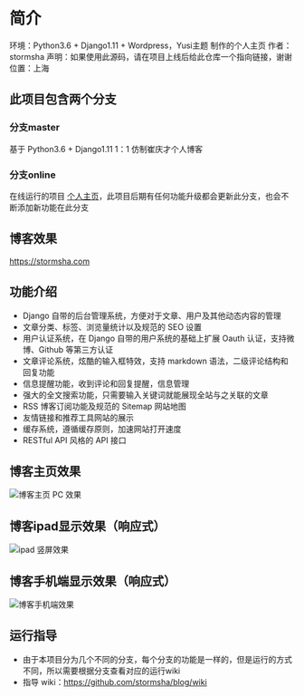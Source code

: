 
# 简介

环境：Python3.6 + Django1.11 + Wordpress，Yusi主题 制作的个人主页
作者：stormsha
声明：如果使用此源码，请在项目上线后给此仓库一个指向链接，谢谢
位置：上海

## 此项目包含两个分支

### 分支master

基于 Python3.6 + Django1.11  1：1 仿制崔庆才个人博客

### 分支online

在线运行的项目 [个人主页](https://stormsha.com)，此项目后期有任何功能升级都会更新此分支，也会不断添加新功能在此分支

## 博客效果

https://stormsha.com

## 功能介绍

- Django 自带的后台管理系统，方便对于文章、用户及其他动态内容的管理
- 文章分类、标签、浏览量统计以及规范的 SEO 设置
- 用户认证系统，在 Django 自带的用户系统的基础上扩展 Oauth 认证，支持微博、Github 等第三方认证
- 文章评论系统，炫酷的输入框特效，支持 markdown 语法，二级评论结构和回复功能
- 信息提醒功能，收到评论和回复提醒，信息管理
- 强大的全文搜索功能，只需要输入关键词就能展现全站与之关联的文章
- RSS 博客订阅功能及规范的 Sitemap 网站地图
- 友情链接和推荐工具网站的展示
- 缓存系统，遵循缓存原则，加速网站打开速度
- RESTful API 风格的 API 接口

## 博客主页效果

![博客主页 PC 效果](http://docs.stormsha.com/20190418220609.png)

## 博客ipad显示效果（响应式）

![ipad 竖屏效果](http://docs.stormsha.com/20190418215046.png)

## 博客手机端显示效果（响应式）

![博客手机端效果](http://docs.stormsha.com/20190418215211.png)

## 运行指导

- 由于本项目分为几个不同的分支，每个分支的功能是一样的，但是运行的方式不同，所以需要根据分支查看对应的运行wiki
- 指导 wiki：https://github.com/stormsha/blog/wiki
